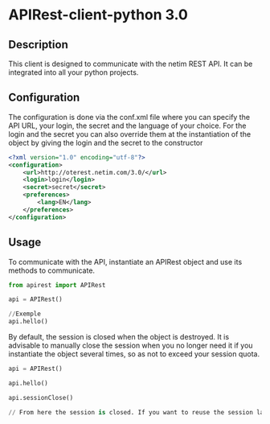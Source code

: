 # APIRest-client-python 3.0

## Description
This client is designed to communicate with the netim REST API.
It can be integrated into all your python projects.

## Configuration
The configuration is done via the conf.xml file where you can specify the API URL, your login, the secret and the language of your choice.
For the login and the secret you can also override them at the instantiation of the object by giving the login and the secret to the constructor

```xml
<?xml version="1.0" encoding="utf-8"?>
<configuration>
    <url>http://oterest.netim.com/3.0/</url>
    <login>login</login>
    <secret>secret</secret>
    <preferences>
        <lang>EN</lang>
    </preferences>
</configuration>
```

## Usage
To communicate with the API, instantiate an APIRest object and use its methods to communicate.

```python
from apirest import APIRest

api = APIRest()

//Exemple
api.hello()

```
By default, the session is closed when the object is destroyed. It is advisable to manually close the session when you no longer need it if you instantiate the object several times, so as not to exceed your session quota.

```python
api = APIRest()

api.hello()

api.sessionClose()

// From here the session is closed. If you want to reuse the session later you will have to do api.sessionOpen();
```